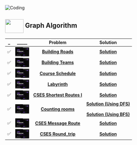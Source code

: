 <img alt="Coding" width="800px" height="400px" src="https://cdn.dribbble.com/users/1959912/screenshots/6464044/content_creator_dribbble.gif">

## <img src = "https://cdn.dribbble.com/users/1138721/screenshots/10809828/media/478d32b2e65c8c3194b7f2154e179231.gif" align = "center" width = "60px" height = "45px"> Graph Algorithm



|_|_____|Problem|Solution|
|-|:-----:|:----:|:-----:|
|✅|<img align = "center" width = "45px" height = "30px" src = "cses banner.jpeg">|[**Building Roads**](https://cses.fi/problemset/task/1666)|[**Solution**](https://github.com/khalid586/CSES-Problemset-solutions/blob/main/4.Graph%20Algorithms/CSES%20Building%20Roads_1666.cpp)|
|✅|<img align = "center" width = "45px" height = "30px" src = "cses banner.jpeg">|[**Building Teams**](https://cses.fi/problemset/task/1668)|[**Solution**](https://github.com/khalid586/CSES-Problemset-solutions/blob/main/4.Graph%20Algorithms/CSES%20Building%20Teams_1668.cpp)|
|✅|<img align = "center" width = "45px" height = "30px" src = "cses banner.jpeg">|[**Course Schedule**]()|[**Solution**](https://github.com/khalid586/CSES-Problemset-solutions/blob/main/4.Graph%20Algorithms/CSES%20Course%20Schedule.cpp)|
|✅|<img align = "center" width = "45px" height = "30px" src = "cses banner.jpeg">|[**Labyrinth**]()|[**Solution**](https://github.com/khalid586/CSES-Problemset-solutions/blob/main/4.Graph%20Algorithms/CSES%20Labyrinth.cpp)|
|✅|<img align = "center" width = "45px" height = "30px" src = "cses banner.jpeg">|[**CSES Shortest Routes I**]()|[**Solution**](https://github.com/khalid586/CSES-Problemset-solutions/blob/main/4.Graph%20Algorithms/CSES%20Shortest%20Routes%20I.cpp)|
|✅|<img align = "center" width = "45px" height = "30px" src = "cses banner.jpeg">|[**Counting rooms**]()|[**Solution (Using DFS)**](https://github.com/khalid586/CSES-Problemset-Solutions/blob/main/4.Graph%20Algorithms/CSES%20counting%20rooms%5BDFS%5D.cpp) <br><br> [**Solution (Using BFS)**](https://github.com/khalid586/CSES-Problemset-Solutions/blob/main/4.Graph%20Algorithms/CSES%20counting%20rooms%5BBFS%5D.cpp)|
|✅|<img align = "center" width = "45px" height = "30px" src = "cses banner.jpeg">|[**CSES Message Route**]()|[**Solution**](https://github.com/khalid586/CSES-Problemset-solutions/blob/main/4.Graph%20Algorithms/CSES%20message%20route.cpp)|
|✅|<img align = "center" width = "45px" height = "30px" src = "cses banner.jpeg">|[**CSES Round_trip**]()|[**Solution**](https://github.com/khalid586/CSES-Problemset-solutions/blob/main/4.Graph%20Algorithms/CSES%20round_trip.cpp)|
